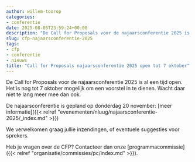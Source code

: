 ```yaml
---
author: willem-toorop
categories:
- conferentie
date: 2025-08-05T23:59:24+00:00
description: "De Call for Proposals voor de najaarsconferentie 2025 is nog open tot 7 oktober! Wacht niet te lang en dien een voorstel in."
slug: cfp-najaarsconferentie-2025
tags:
- cfp
- conferentie
- nieuws
title: "Call for Proposals najaarsconferentie 2025 open tot 7 oktober"
---
```


De Call for Proposals voor de najaarsconferentie 2025 is al een tijd open. Het is nog tot 7 oktober mogelijk om een voorstel in te dienen. Wacht daar niet te lang meer mee dan ook.

De najaarsconferentie is gepland op donderdag 20 november: [meer informatie]({{< relref "evenementen/nluug/najaarsconferentie-2025/_index.md" >}})

We verwelkomen graag jullie inzendingen, of eventuele suggesties voor sprekers.

Heb je vragen over de CFP? Contacteer dan onze [programmacommissie]({{< relref "organisatie/commissies/pc/index.md" >}}).
